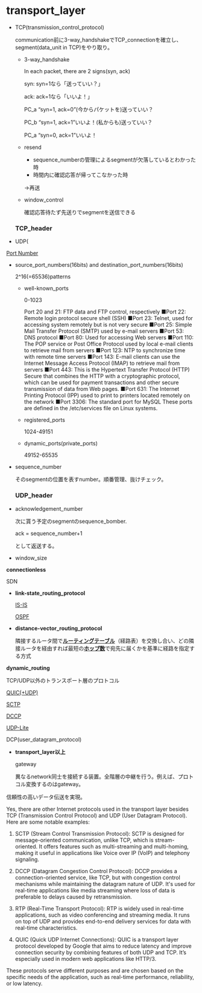 # transport_layer

- TCP(transmission_control_protocol)
    
    communication前に3-way_handshakeでTCP_connectionを確立し、segment(data_unit in TCP)をやり取り。
    
    - 3-way_handshake
        
        In each packet, there are 2 signs(syn, ack)
        
        syn: syn=1なら「送っていい？」
        
        ack: ack=1なら「いいよ！」
        
        PC_a “syn=1, ack=0”(今からパケットを)送っていい？
        
        PC_b “syn=1, ack=1”いいよ！(私からも)送っていい？
        
        PC_a “syn=0, ack=1”いいよ！
        
    - resend
        - sequence_numberの管理によるsegmentが欠落しているとわかった時
        - 時間内に確認応答が帰ってこなかった時
        
        →再送
        
    - window_control
        
        確認応答待たず先送りでsegmentを送信できる
        
    
    ### TCP_header
    
- UDP(

[Port Number](transport_layer%202c16c4d697c44fd788fe6aff2a1268e8/Port%20Number%20d24295c14fab4f24b1afd26de8cc7d32.md)

- source_port_numbers(16bits) and destination_port_numbers(16bits)
    
    2^16(=65536)patterns
    
    - well-known_ports
        
        0-1023
        
        Port 20 and 21: FTP data and FTP control, respectively
        ■Port 22: Remote login protocol secure shell (SSH)
        ■Port 23: Telnet, used for accessing system remotely but is not very secure
        ■Port 25: Simple Mail Transfer Protocol (SMTP) used by e-mail servers
        ■Port 53: DNS protocol
        ■Port 80: Used for accessing Web servers
        ■Port 110: The POP service or Post Office Protocol used by local e-mail clients to retrieve mail from servers
        ■Port 123: NTP to synchronize time with remote time servers
        ■Port 143: E-mail clients can use the Internet Message Access Protocol (IMAP) to retrieve mail from servers
        ■Port 443: This is the Hypertext Transfer Protocol (HTTP) Secure that combines the HTTP with a cryptographic protocol, which can be used for payment transactions and other secure transmission of data from Web pages.
        ■Port 631: The Internet Printing Protocol (IPP) used to print to printers located remotely on the network
        ■Port 3306: The standard port for MySQL
        These ports are defined in the /etc/services file on Linux systems.
        
    - registered_ports
        
        1024-49151
        
    - dynamic_ports(private_ports)
        
        49152-65535
        
- sequence_number
    
    そのsegmentの位置を表すnumber。順番管理、抜けチェック。
    
    ### UDP_header
    
- acknowledgement_number
    
    次に貰う予定のsegmentのsequence_bomber.
    
    ack = sequence_number+1
    
    として返送する。
    
- window_size

**connectionless**

SDN

- **link-state_routing_protocol**
    
    
    [IS-IS](transport_layer%202c16c4d697c44fd788fe6aff2a1268e8/IS-IS%208a40a8814e284ae2ab69d9de365d8595.md)
    
    [OSPF](transport_layer%202c16c4d697c44fd788fe6aff2a1268e8/OSPF%20e921e395a1104798aa3376daf1774f03.md)
    
- **distance-vector_routing_protocol**
    
    隣接するルータ間で[**ルーティングテーブル**](https://e-words.jp/w/%E3%83%AB%E3%83%BC%E3%83%86%E3%82%A3%E3%83%B3%E3%82%B0%E3%83%86%E3%83%BC%E3%83%96%E3%83%AB.html)（経路表）を交換し合い、どの隣接ルータを経由すれば最短の[**ホップ数**](https://e-words.jp/w/%E3%83%9B%E3%83%83%E3%83%97%E6%95%B0.html)で宛先に届くかを基準に経路を指定する方式
    

**dynamic_routing**

TCP/UDP以外のトランスポート層のプロトコル

[QUIC(+UDP)](transport_layer%202c16c4d697c44fd788fe6aff2a1268e8/QUIC(+UDP)%20e656b8b96418440797259d539908def4.md)

[SCTP](transport_layer%202c16c4d697c44fd788fe6aff2a1268e8/SCTP%2061c64e096fe6475bb4df6fb1865d5ddc.md)

[DCCP](transport_layer%202c16c4d697c44fd788fe6aff2a1268e8/DCCP%20938f2788f5f949c78ed67a0723efa5d6.md)

[UDP-Lite](transport_layer%202c16c4d697c44fd788fe6aff2a1268e8/UDP-Lite%2073680e1654f94eef91c35dfc53bd270a.md)

DCP(user_datagram_protocol)

- **transport_layer以上**
    
    gateway
    
    異なるnetwork同士を接続する装置。全階層の中継を行う。例えば、プロトコル変換するのはgateway。
    

信頼性の高いデータ伝送を実現。

Yes, there are other Internet protocols used in the transport layer besides TCP (Transmission Control Protocol) and UDP (User Datagram Protocol). Here are some notable examples:
1. SCTP (Stream Control Transmission Protocol): SCTP is designed for message-oriented communication, unlike TCP, which is stream-oriented. It offers features such as multi-streaming and multi-homing, making it useful in applications like Voice over IP (VoIP) and telephony signaling.

2. DCCP (Datagram Congestion Control Protocol): DCCP provides a connection-oriented service, like TCP, but with congestion control mechanisms while maintaining the datagram nature of UDP. It's used for real-time applications like media streaming where loss of data is preferable to delays caused by retransmission.

3. RTP (Real-Time Transport Protocol): RTP is widely used in real-time applications, such as video conferencing and streaming media. It runs on top of UDP and provides end-to-end delivery services for data with real-time characteristics.

4. QUIC (Quick UDP Internet Connections): QUIC is a transport layer protocol developed by Google that aims to reduce latency and improve connection security by combining features of both UDP and TCP. It’s especially used in modern web applications like HTTP/3.

These protocols serve different purposes and are chosen based on the specific needs of the application, such as real-time performance, reliability, or low latency.